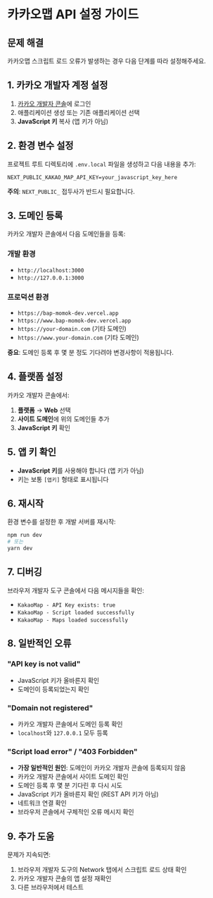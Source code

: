 # 카카오맵 API 설정 가이드

## 문제 해결

카카오맵 스크립트 로드 오류가 발생하는 경우 다음 단계를 따라 설정해주세요.

## 1. 카카오 개발자 계정 설정

1. [카카오 개발자 콘솔](https://developers.kakao.com)에 로그인
2. 애플리케이션 생성 또는 기존 애플리케이션 선택
3. **JavaScript 키** 복사 (앱 키가 아님)

## 2. 환경 변수 설정

프로젝트 루트 디렉토리에 `.env.local` 파일을 생성하고 다음 내용을 추가:

```env
NEXT_PUBLIC_KAKAO_MAP_API_KEY=your_javascript_key_here
```

**주의**: `NEXT_PUBLIC_` 접두사가 반드시 필요합니다.

## 3. 도메인 등록

카카오 개발자 콘솔에서 다음 도메인들을 등록:

### 개발 환경
- `http://localhost:3000`
- `http://127.0.0.1:3000`

### 프로덕션 환경
- `https://bap-momok-dev.vercel.app`
- `https://www.bap-momok-dev.vercel.app`
- `https://your-domain.com` (기타 도메인)
- `https://www.your-domain.com` (기타 도메인)

**중요**: 도메인 등록 후 몇 분 정도 기다려야 변경사항이 적용됩니다.

## 4. 플랫폼 설정

카카오 개발자 콘솔에서:
1. **플랫폼** → **Web** 선택
2. **사이트 도메인**에 위의 도메인들 추가
3. **JavaScript 키** 확인

## 5. 앱 키 확인

- **JavaScript 키**를 사용해야 합니다 (앱 키가 아님)
- 키는 보통 `[앱키]` 형태로 표시됩니다

## 6. 재시작

환경 변수를 설정한 후 개발 서버를 재시작:

```bash
npm run dev
# 또는
yarn dev
```

## 7. 디버깅

브라우저 개발자 도구 콘솔에서 다음 메시지들을 확인:

- `KakaoMap - API Key exists: true`
- `KakaoMap - Script loaded successfully`
- `KakaoMap - Maps loaded successfully`

## 8. 일반적인 오류

### "API key is not valid"
- JavaScript 키가 올바른지 확인
- 도메인이 등록되었는지 확인

### "Domain not registered"
- 카카오 개발자 콘솔에서 도메인 등록 확인
- `localhost`와 `127.0.0.1` 모두 등록

### "Script load error" / "403 Forbidden"
- **가장 일반적인 원인**: 도메인이 카카오 개발자 콘솔에 등록되지 않음
- 카카오 개발자 콘솔에서 사이트 도메인 확인
- 도메인 등록 후 몇 분 기다린 후 다시 시도
- JavaScript 키가 올바른지 확인 (REST API 키가 아님)
- 네트워크 연결 확인
- 브라우저 콘솔에서 구체적인 오류 메시지 확인

## 9. 추가 도움

문제가 지속되면:
1. 브라우저 개발자 도구의 Network 탭에서 스크립트 로드 상태 확인
2. 카카오 개발자 콘솔의 앱 설정 재확인
3. 다른 브라우저에서 테스트 